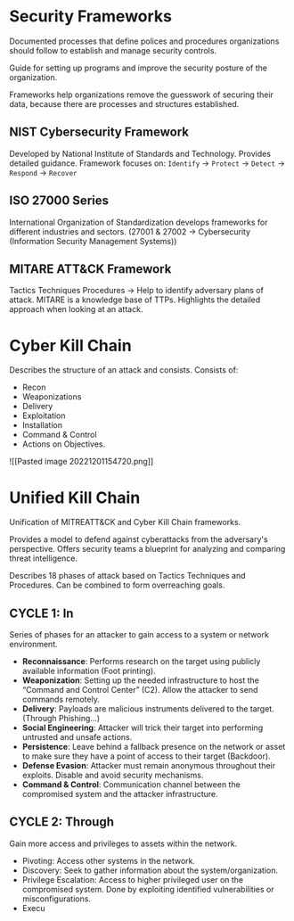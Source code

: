 # Security Frameworks
Documented processes that define polices and procedures organizations should follow to establish and manage security controls.

Guide for setting up programs and improve the security posture of the organization.

Frameworks help organizations remove the guesswork of securing their data, because there are processes and structures established.

## NIST Cybersecurity Framework
Developed by National Institute of Standards and Technology. Provides detailed guidance.
Framework focuses on:
`Identify` → `Protect` → `Detect` → `Respond` → `Recover`

## ISO 27000 Series
International Organization of Standardization develops frameworks for different industries and sectors.
(27001 & 27002 → Cybersecurity (Information Security Management Systems))

## MITARE ATT&CK Framework
Tactics Techniques Procedures → Help to identify adversary plans of attack.
MITARE is a knowledge base of TTPs. Highlights the detailed approach when looking at an attack.

# Cyber Kill Chain
Describes the structure of an attack and consists.
Consists of:
- Recon
- Weaponizations
- Delivery
- Exploitation
- Installation
- Command & Control 
- Actions on Objectives.

![[Pasted image 20221201154720.png]]

# Unified Kill Chain
Unification of MITREATT&CK and Cyber Kill Chain frameworks.

Provides a model to defend against cyberattacks from the adversary's perspective. Offers security teams a blueprint for analyzing and comparing threat intelligence.

Describes 18 phases of attack based on Tactics Techniques and Procedures. Can be combined to form overreaching goals.

## CYCLE 1: In
Series of phases for an attacker to gain access to a system or network environment.
- **Reconnaissance**: Performs research on the target using publicly available information (Foot printing).
- **Weaponization**: Setting up the needed infrastructure to host the “Command and Control Center” (C2). Allow the attacker to send commands remotely. 
- **Delivery**: Payloads are malicious instruments delivered to the target. (Through Phishing…)
- **Social Engineering**: Attacker will trick their target into performing untrusted and unsafe actions.
- **Persistence**: Leave behind a fallback presence on the network or asset to make sure they have a point of access to their target (Backdoor).
- **Defense Evasion**: Attacker must remain anonymous throughout their exploits. Disable and avoid security mechanisms.
- **Command & Control**: Communication channel between the compromised system and the attacker infrastructure.

## CYCLE 2: Through
Gain more access and privileges to assets within the network.
- Pivoting: Access other systems in the network.
- Discovery: Seek to gather information about the system/organization. 
- Privilege Escalation: Access to higher privileged user on the compromised system. Done by exploiting identified vulnerabilities or misconfigurations.
- Execu
